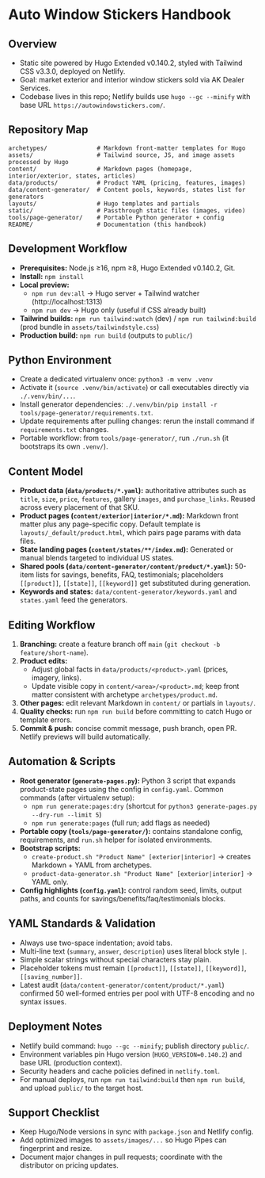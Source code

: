 # Auto Window Stickers Handbook

## Overview
- Static site powered by Hugo Extended v0.140.2, styled with Tailwind CSS v3.3.0, deployed on Netlify.
- Goal: market exterior and interior window stickers sold via AK Dealer Services.
- Codebase lives in this repo; Netlify builds use `hugo --gc --minify` with base URL `https://autowindowstickers.com/`.

## Repository Map
```
archetypes/              # Markdown front-matter templates for Hugo
assets/                  # Tailwind source, JS, and image assets processed by Hugo
content/                 # Markdown pages (homepage, interior/exterior, states, articles)
data/products/           # Product YAML (pricing, features, images)
data/content-generator/  # Content pools, keywords, states list for generators
layouts/                 # Hugo templates and partials
static/                  # Passthrough static files (images, video)
tools/page-generator/    # Portable Python generator + config
README/                  # Documentation (this handbook)
```

## Development Workflow
- **Prerequisites:** Node.js ≥16, npm ≥8, Hugo Extended v0.140.2, Git.
- **Install:** `npm install`
- **Local preview:**
  - `npm run dev:all` → Hugo server + Tailwind watcher (http://localhost:1313)
  - `npm run dev` → Hugo only (useful if CSS already built)
- **Tailwind builds:** `npm run tailwind:watch` (dev) / `npm run tailwind:build` (prod bundle in `assets/tailwindstyle.css`)
- **Production build:** `npm run build` (outputs to `public/`)

## Python Environment
- Create a dedicated virtualenv once: `python3 -m venv .venv`
- Activate it (`source .venv/bin/activate`) or call executables directly via `./.venv/bin/...`.
- Install generator dependencies: `./.venv/bin/pip install -r tools/page-generator/requirements.txt`.
- Update requirements after pulling changes: rerun the install command if `requirements.txt` changes.
- Portable workflow: from `tools/page-generator/`, run `./run.sh` (it bootstraps its own `.venv/`).

## Content Model
- **Product data (`data/products/*.yaml`):** authoritative attributes such as `title`, `size`, `price`, `features`, gallery `images`, and `purchase_links`. Reused across every placement of that SKU.
- **Product pages (`content/exterior|interior/*.md`):** Markdown front matter plus any page-specific copy. Default template is `layouts/_default/product.html`, which pairs page params with data files.
- **State landing pages (`content/states/**/index.md`):** Generated or manual blends targeted to individual US states.
- **Shared pools (`data/content-generator/content/product/*.yaml`):** 50-item lists for savings, benefits, FAQ, testimonials; placeholders `[[product]]`, `[[state]]`, `[[keyword]]` get substituted during generation.
- **Keywords and states:** `data/content-generator/keywords.yaml` and `states.yaml` feed the generators.

## Editing Workflow
1. **Branching:** create a feature branch off `main` (`git checkout -b feature/short-name`).
2. **Product edits:**
   - Adjust global facts in `data/products/<product>.yaml` (prices, imagery, links).
   - Update visible copy in `content/<area>/<product>.md`; keep front matter consistent with archetype `archetypes/product.md`.
3. **Other pages:** edit relevant Markdown in `content/` or partials in `layouts/`.
4. **Quality checks:** run `npm run build` before committing to catch Hugo or template errors.
5. **Commit & push:** concise commit message, push branch, open PR. Netlify previews will build automatically.

## Automation & Scripts
- **Root generator (`generate-pages.py`):** Python 3 script that expands product-state pages using the config in `config.yaml`. Common commands (after virtualenv setup):
  - `npm run generate:pages:dry` (shortcut for `python3 generate-pages.py --dry-run --limit 5`)
  - `npm run generate:pages` (full run; add flags as needed)
- **Portable copy (`tools/page-generator/`):** contains standalone config, requirements, and `run.sh` helper for isolated environments.
- **Bootstrap scripts:**
  - `create-product.sh "Product Name" [exterior|interior]` → creates Markdown + YAML from archetypes.
  - `product-data-generator.sh "Product Name" [exterior|interior]` → YAML only.
- **Config highlights (`config.yaml`):** control random seed, limits, output paths, and counts for savings/benefits/faq/testimonials blocks.

## YAML Standards & Validation
- Always use two-space indentation; avoid tabs.
- Multi-line text (`summary`, `answer`, `description`) uses literal block style `|`.
- Simple scalar strings without special characters stay plain.
- Placeholder tokens must remain `[[product]]`, `[[state]]`, `[[keyword]]`, `[[saving_number]]`.
- Latest audit (`data/content-generator/content/product/*.yaml`) confirmed 50 well-formed entries per pool with UTF-8 encoding and no syntax issues.

## Deployment Notes
- Netlify build command: `hugo --gc --minify`; publish directory `public/`.
- Environment variables pin Hugo version (`HUGO_VERSION=0.140.2`) and base URL (production context).
- Security headers and cache policies defined in `netlify.toml`.
- For manual deploys, run `npm run tailwind:build` then `npm run build`, and upload `public/` to the target host.

## Support Checklist
- Keep Hugo/Node versions in sync with `package.json` and Netlify config.
- Add optimized images to `assets/images/...` so Hugo Pipes can fingerprint and resize.
- Document major changes in pull requests; coordinate with the distributor on pricing updates.
